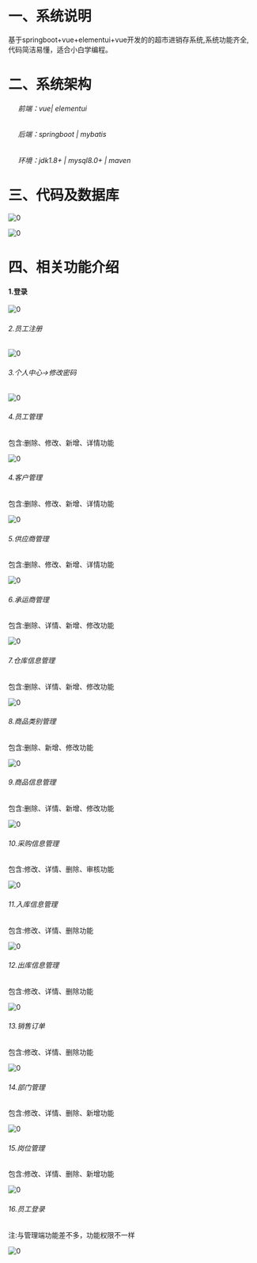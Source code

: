# 一、系统说明

基于springboot+vue+elementui+vue开发的的超市进销存系统,系统功能齐全, 代码简洁易懂，适合小白学编程。

# 二、系统架构

######      前端：vue| elementui

######      后端：springboot | mybatis 

######      环境：jdk1.8+ | mysql8.0+ | maven

# 三、代码及数据库

![0](./img/1.jpg)

![0](./img/2.jpg)

# 四、相关功能介绍

#### 1.登录

![0](./img/3.jpg)

###### 2.员工注册

![0](./img/4.jpg)

###### 3.个人中心->修改密码

![0](./img/5.jpg)

###### 4.员工管理

包含:删除、修改、新增、详情功能

![0](./img/6.jpg)

###### 4.客户管理

包含:删除、修改、新增、详情功能

![0](./img/7.jpg)

###### 5.供应商管理

包含:删除、修改、新增、详情功能

![0](./img/8.jpg)

###### 6.承运商管理

包含:删除、详情、新增、修改功能

![0](./img/9.jpg)

###### 7.仓库信息管理

包含:删除、详情、新增、修改功能

![0](./img/10.jpg)

###### 8.商品类别管理

包含:删除、新增、修改功能

![0](./img/11.jpg)

###### 9.商品信息管理

包含:删除、详情、新增、修改功能

![0](./img/12.jpg)

###### 10.采购信息管理

包含:修改、详情、删除、审核功能

![0](./img/13.jpg)

###### 11.入库信息管理

包含:修改、详情、删除功能

![0](./img/14.jpg)

###### 12.出库信息管理

包含:修改、详情、删除功能

![0](./img/15.jpg)

###### 13.销售订单

包含:修改、详情、删除功能

![0](./img/16.jpg)

###### 14.部门管理

包含:修改、详情、删除、新增功能

![0](./img/17.jpg)

###### 15.岗位管理

包含:修改、详情、删除、新增功能

![0](./img/18.jpg)

###### 16.员工登录

注:与管理端功能差不多，功能权限不一样

![0](./img/19.jpg)
